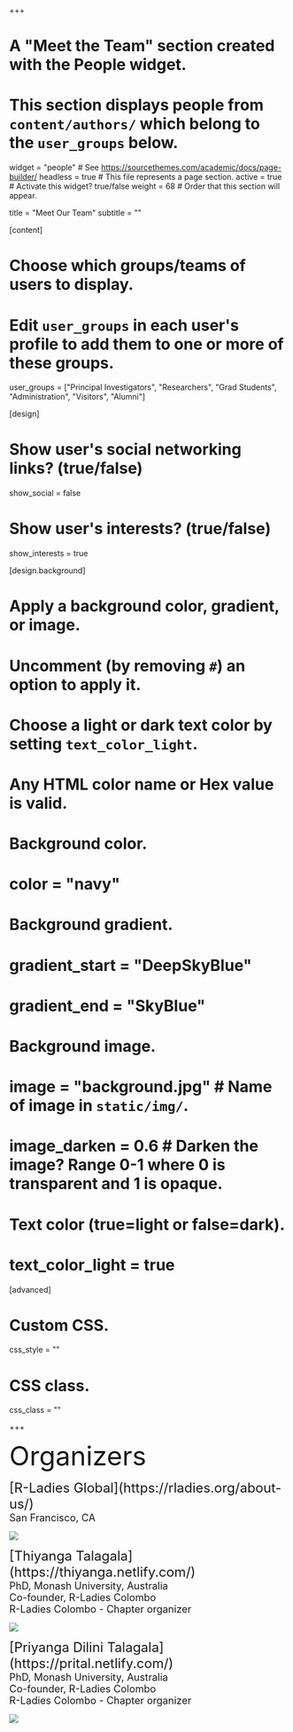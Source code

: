 +++
# A "Meet the Team" section created with the People widget.
# This section displays people from `content/authors/` which belong to the `user_groups` below.

widget = "people"  # See https://sourcethemes.com/academic/docs/page-builder/
headless = true  # This file represents a page section.
active = true  # Activate this widget? true/false
weight = 68  # Order that this section will appear.

title = "Meet Our Team"
subtitle = ""

[content]
  # Choose which groups/teams of users to display.
  #   Edit `user_groups` in each user's profile to add them to one or more of these groups.
  user_groups = ["Principal Investigators",
                 "Researchers",
                 "Grad Students",
                 "Administration",
                 "Visitors",
                 "Alumni"]

[design]
  # Show user's social networking links? (true/false)
  show_social = false

  # Show user's interests? (true/false)
  show_interests = true

[design.background]
  # Apply a background color, gradient, or image.
  #   Uncomment (by removing `#`) an option to apply it.
  #   Choose a light or dark text color by setting `text_color_light`.
  #   Any HTML color name or Hex value is valid.
  
  # Background color.
  # color = "navy"
  
  # Background gradient.
  # gradient_start = "DeepSkyBlue"
  # gradient_end = "SkyBlue"
  
  # Background image.
  # image = "background.jpg"  # Name of image in `static/img/`.
  # image_darken = 0.6  # Darken the image? Range 0-1 where 0 is transparent and 1 is opaque.

  # Text color (true=light or false=dark).
  # text_color_light = true  
  
[advanced]
 # Custom CSS. 
 css_style = ""
 
 # CSS class.
 css_class = ""
 
+++
<p style="text-align: left;">
<font size="+4">
Organizers </font>
</p>

<font size="+2">
<p style="text-align: left;">
[R-Ladies Global](https://rladies.org/about-us/) </font></br><font size="+1">San Francisco, CA</font> </p>

<img src="img/team/R-LadiesGlobal.png" style="fixed: left;"/>

<font size="+2">
<p style="text-align: left;">
[Thiyanga Talagala](https://thiyanga.netlify.com/) </font></br><font size="+1"> PhD, Monash University, Australia </br> Co-founder, R-Ladies Colombo </br>  R-Ladies Colombo - Chapter organizer</font> </p>

<img src="img/team/ThiyangaT.png" style="fixed: left;"/>

<font size="+2">
<p style="text-align: left;">
[Priyanga Dilini Talagala](https://prital.netlify.com/) </font></br><font size="+1"> PhD, Monash University, Australia </br> Co-founder, R-Ladies Colombo </br>  R-Ladies Colombo - Chapter organizer</font>
</p>
<img src="img/team/PriyangaT.png" style="fixed: left;" />
